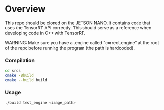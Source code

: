 # Overview

This repo should be cloned on the JETSON NANO. It contains code that uses the TensorRT API correctly. This should serve as a reference when developing code in C++ with TensorRT.

WARNING: Make sure you have a .engine called "correct.engine" at the root of the repo before running the program (the path is hardcoded).

### Compilation
```bash
cd srcs
cmake -Bbuild
cmake --build build
```

### Usage
```bash
./build test_engine <image_path>
```
